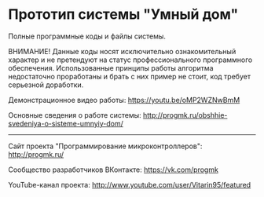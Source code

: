 # Прототип системы "Умный дом"
Полные программные коды и файлы системы.

ВНИМАНИЕ! Данные коды носят исключительно ознакомительный характер и не претендуют на статус профессионального программного обеспечения. 
Использованные принципы работы алгоритма недостаточно проработаны и брать с них пример не стоит, код требует серьезной доработки.

Демонстрационное видео работы: https://youtu.be/oMP2WZNwBmM 

Основные сведения о работе системы: http://progmk.ru/obshhie-svedeniya-o-sisteme-umnyiy-dom/


-----------------------------------------------------------------
Сайт проекта "Программирование микроконтроллеров":
http://progmk.ru/ 

Сообщество разработчиков ВКонтакте:
https://vk.com/progmk 

YouTube-канал проекта: 
http://www.youtube.com/user/Vitarin95/featured 

